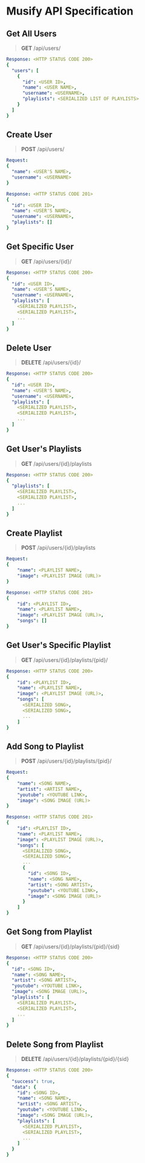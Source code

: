 # Musify API Specification

## Get All Users

> **GET** /api/users/

```yaml
Response: <HTTP STATUS CODE 200>
{
  "users": [
    {
      "id": <USER ID>,
      "name": <USER NAME>,
      "username": <USERNAME>,
      "playlists": <SERIALIZED LIST OF PLAYLISTS>
    }
  ]
}
```

## Create User

> **POST** /api/users/

```yaml
Request:
{
  "name": <USER'S NAME>,
  "username": <USERNAME>
}
```

```yaml
Response: <HTTP STATUS CODE 201>
{
  "id": <USER ID>,
  "name": <USER'S NAME>,
  "username": <USERNAME>,
  "playlists": []
}
```

## Get Specific User

> **GET** /api/users/{id}/

```yaml
Response: <HTTP STATUS CODE 200>
{
  "id": <USER ID>,
  "name": <USER'S NAME>,
  "username": <USERNAME>,
  "playlists": [
    <SERIALIZED PLAYLIST>,
    <SERIALIZED PLAYLIST>,
    ...
  ]
}
```

## Delete User

> **DELETE** /api/users/{id}/

```yaml
Response: <HTTP STATUS CODE 200>
{
  "id": <USER ID>,
  "name": <USER'S NAME>,
  "username": <USERNAME>,
  "playlists": [
    <SERIALIZED PLAYLIST>,
    <SERIALIZED PLAYLIST>,
    ...
  ]
}
```

## Get User's Playlists

> **GET** /api/users/{id}/playlists

```yaml
Response: <HTTP STATUS CODE 200>
{
  "playlists": [
    <SERIALIZED PLAYLIST>,
    <SERIALIZED PLAYLIST>,
    ...
  ]
}
```

## Create Playlist

> **POST** /api/users/{id}/playlists

```yaml
Request:
{
    "name": <PLAYLIST NAME>,
    "image": <PLAYLIST IMAGE (URL)>
}
```

```yaml
Response: <HTTP STATUS CODE 201>
{
    "id": <PLAYLIST ID>,
    "name": <PLAYLIST NAME>,
    "image": <PLAYLIST IMAGE (URL)>,
    "songs": []
}
```

## Get User's Specific Playlist

> **GET** /api/users/{id}/playlists/{pid}/

```yaml
Response: <HTTP STATUS CODE 200>
{
    "id": <PLAYLIST ID>,
    "name": <PLAYLIST NAME>,
    "image": <PLAYLIST IMAGE (URL)>,
    "songs": [
      <SERIALIZED SONG>,
      <SERIALIZED SONG>,
      ...
    ]
}
```

## Add Song to Playlist

> **POST** /api/users/{id}/playlists/{pid}/

```yaml
Request:
{
    "name": <SONG NAME>,
    "artist": <ARTIST NAME>,
    "youtube": <YOUTUBE LINK>,
    "image": <SONG IMAGE (URL)>
}
```

```yaml
Response: <HTTP STATUS CODE 201>
{
    "id": <PLAYLIST ID>,
    "name": <PLAYLIST NAME>,
    "image": <PLAYLIST IMAGE (URL)>,
    "songs": [
      <SERIALIZED SONG>,
      <SERIALIZED SONG>,
      ...
      {
        "id": <SONG ID>,
        "name": <SONG NAME>,
        "artist": <SONG ARTIST>,
        "youtube": <YOUTUBE LINK>,
        "image": <SONG IMAGE (URL)>
      }
    ]
}
```

## Get Song from Playlist

> **GET** /api/users/{id}/playlists/{pid}/{sid}

```yaml
Response: <HTTP STATUS CODE 200>
{
  "id": <SONG ID>,
  "name": <SONG NAME>,
  "artist": <SONG ARTIST>,
  "youtube": <YOUTUBE LINK>,
  "image": <SONG IMAGE (URL)>,
  "playlists": [
    <SERIALIZED PLAYLIST>,
    <SERIALIZED PLAYLIST>,
    ...
  ]
}
```

## Delete Song from Playlist

> **DELETE** /api/users/{id}/playlists/{pid}/{sid}

```yaml
Response: <HTTP STATUS CODE 200>
{
  "success": true,
  "data": {
    "id": <SONG ID>,
    "name": <SONG NAME>,
    "artist": <SONG ARTIST>,
    "youtube": <YOUTUBE LINK>,
    "image": <SONG IMAGE (URL)>,
    "playlists": [
      <SERIALIZED PLAYLIST>,
      <SERIALIZED PLAYLIST>,
      ...
    ]
  }
}
```
